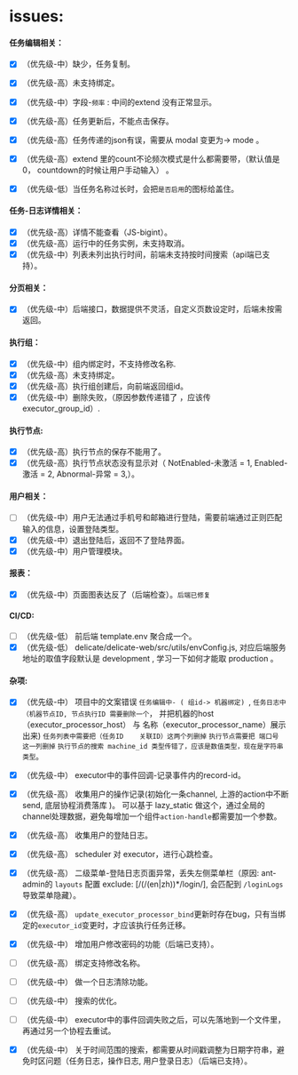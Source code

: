 # issues:

#### 任务编辑相关：

- [x] （优先级-中）缺少，任务复制。
- [x] （优先级-高）未支持绑定。
- [x] （优先级-中）字段-`频率` : 中间的extend 没有正常显示。
- [x] （优先级-高）任务更新后，不能点击保存。
- [x] （优先级-高）任务传递的json有误，需要从 modal  变更为-> mode 。
- [x] （优先级-高）extend 里的count不论频次模式是什么都需要带，（默认值是0， countdown的时候让用户手动输入） 。
- [x] （优先级-低）当任务名称过长时，会把`是否启用`的图标给盖住。



#### 任务-日志详情相关：

- [x] （优先级-高）详情不能查看（JS-bigint）。
- [x] （优先级-高）运行中的任务实例，未支持取消。
- [x] （优先级-中）列表未列出执行时间，前端未支持按时间搜索（api端已支持）。

#### 分页相关：

- [x] （优先级-中）后端接口，数据提供不灵活，自定义页数设定时，后端未按需返回。

#### 执行组：

- [x] （优先级-中）组内绑定时，不支持修改名称.
- [x] （优先级-高）未支持绑定。
- [x] （优先级-高）执行组创建后，向前端返回组id。
- [x] （优先级-中）删除失败，（原因参数传递错了 ，应该传 executor_group_id）.

#### 执行节点:

- [x] （优先级-高）执行节点的保存不能用了。
- [x] （优先级-高）执行节点状态没有显示对（    NotEnabled-未激活 = 1, Enabled-激活 = 2, Abnormal-异常 = 3,）。

#### 用户相关：  

- [ ] （优先级-中）用户无法通过手机号和邮箱进行登陆，需要前端通过正则匹配输入的信息，设置登陆类型。
- [x] （优先级-中）退出登陆后，返回不了登陆界面。
- [x] （优先级-中）用户管理模块。

#### 报表：

- [x] （优先级-中）页面图表达反了（后端检查）。`后端已修复`

#### CI/CD:
- [ ] （优先级-低） 前后端 template.env 聚合成一个。
- [x] （优先级-低） delicate/delicate-web/src/utils/envConfig.js, 对应后端服务地址的取值字段默认是 development , 学习一下如何才能取 production 。

#### 杂项:
- [x] （优先级-中） 项目中的文案错误 `任务编辑中- ( 组id-> 机器绑定) `,
  `任务日志中（机器节点ID, 节点执行ID 需要删除一个`， 并把机器的host（executor_processor_host） 与 名称（executor_processor_name）展示出来)
  `任务列表中需要把（任务ID	关联ID）这两个列删掉`
  `执行节点需要把 端口号 这一列删掉`
  `执行节点的搜索 machine_id 类型传错了，应该是数值类型，现在是字符串类型`。
- [x] （优先级-中） executor中的事件回调-记录事件内的record-id。
- [x] （优先级-高） 收集用户的操作记录(初始化一条channel, 上游的action中不断send, 底层协程消费落库
)。 可以基于 lazy_static 做这个，通过全局的channel处理数据，避免每增加一个组件`action-handle`都需要加一个参数。
- [x] （优先级-高） 收集用户的登陆日志。
- [x] （优先级-高） scheduler 对 executor，进行心跳检查。
- [x] （优先级-高） 二级菜单-登陆日志页面异常，丢失左侧菜单栏（原因: ant-admin的 `layouts` 配置 exclude: [/(\/(en|zh))*\/login/], 会匹配到 `/loginLogs` 导致菜单隐藏）。
- [x] （优先级-高） `update_executor_processor_bind`更新时存在bug，只有当绑定的`executor_id`变更时，才应该执行任务迁移。
- [x] （优先级-中） 增加用户修改密码的功能（后端已支持）。
- [ ] （优先级-高） 绑定支持修改名称。
- [ ] （优先级-中） 做一个日志清除功能。
- [ ] （优先级-中） 搜索的优化。
- [ ] （优先级-中） executor中的事件回调失败之后，可以先落地到一个文件里，再通过另一个协程去重试。

- [x] （优先级-中） 关于时间范围的搜索，都需要从时间戳调整为日期字符串，避免时区问题（任务日志，操作日志, 用户登录日志）（后端已支持）。
